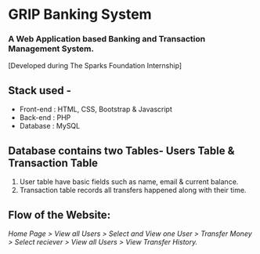 # GRIP Banking System   
   
### A Web Application based Banking and Transaction Management System.  
[Developed during The Sparks Foundation Internship]

## Stack used - 
* Front-end : HTML, CSS, Bootstrap & Javascript 
* Back-end : PHP 
* Database : MySQL   

## Database contains two Tables- Users Table & Transaction Table 
1. User table have basic fields such as name, email & current balance. 
2. Transaction table records all transfers happened along with their time.  

## Flow of the Website: 
 *Home Page > View all Users > Select and View one User > Transfer Money > Select reciever > View all Users > View Transfer History.*
